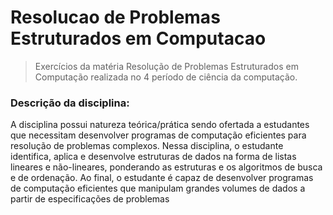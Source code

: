# Resolucao de Problemas Estruturados em Computacao
> Exercícios da matéria Resolução de Problemas Estruturados em Computação realizada no 4 período de ciência da computação.

### Descrição da disciplina:
A disciplina possui natureza teórica/prática sendo ofertada a estudantes que necessitam desenvolver programas de computação eficientes para resolução de
problemas complexos. Nessa disciplina, o estudante identifica, aplica e desenvolve estruturas de dados na forma de listas lineares e não-lineares, ponderando
as estruturas e os algoritmos de busca e de ordenação. Ao final, o estudante é capaz de desenvolver programas de computação eficientes que manipulam
grandes volumes de dados a partir de especificações de problemas
